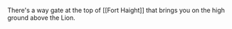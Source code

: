 There's a way gate at the top of [[Fort Haight]] that brings you on the high ground above the Lion.
